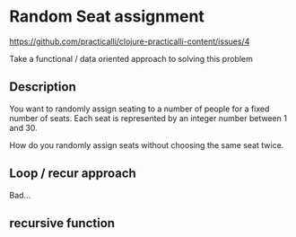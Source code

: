 # Random Seat assignment

<https://github.com/practicalli/clojure-practicalli-content/issues/4>

Take a functional / data oriented approach to solving this problem

## Description

You want to randomly assign seating to a number of people for a fixed number of seats. Each seat is represented by an integer number between 1 and 30.

How do you randomly assign seats without choosing the same seat twice.

## Loop / recur approach

Bad...

## recursive function
